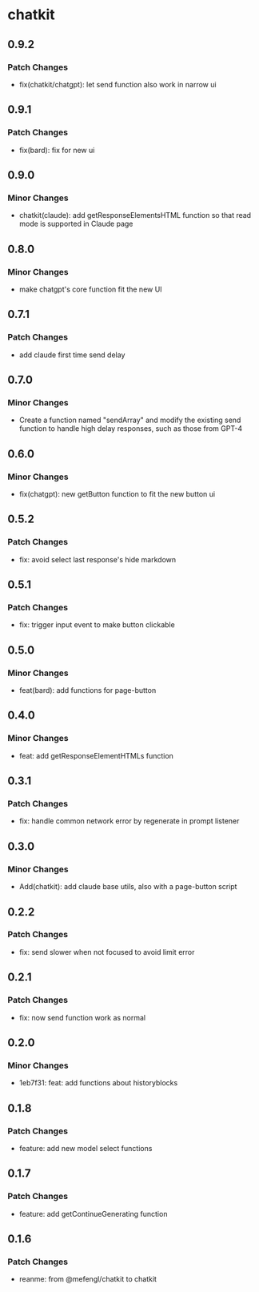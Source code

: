 # chatkit

## 0.9.2

### Patch Changes

- fix(chatkit/chatgpt): let send function also work in narrow ui

## 0.9.1

### Patch Changes

- fix(bard): fix for new ui

## 0.9.0

### Minor Changes

- chatkit(claude): add getResponseElementsHTML function so that read mode is supported in Claude page

## 0.8.0

### Minor Changes

- make chatgpt's core function fit the new UI

## 0.7.1

### Patch Changes

- add claude first time send delay

## 0.7.0

### Minor Changes

- Create a function named "sendArray" and modify the existing send function to handle high delay responses, such as those from GPT-4

## 0.6.0

### Minor Changes

- fix(chatgpt): new getButton function to fit the new button ui

## 0.5.2

### Patch Changes

- fix: avoid select last response's hide markdown

## 0.5.1

### Patch Changes

- fix: trigger input event to make button clickable

## 0.5.0

### Minor Changes

- feat(bard): add functions for page-button

## 0.4.0

### Minor Changes

- feat: add getResponseElementHTMLs function

## 0.3.1

### Patch Changes

- fix: handle common network error by regenerate in prompt listener

## 0.3.0

### Minor Changes

- Add(chatkit): add claude base utils, also with a page-button script

## 0.2.2

### Patch Changes

- fix: send slower when not focused to avoid limit error

## 0.2.1

### Patch Changes

- fix: now send function work as normal

## 0.2.0

### Minor Changes

- 1eb7f31: feat: add functions about historyblocks

## 0.1.8

### Patch Changes

- feature: add new model select functions

## 0.1.7

### Patch Changes

- feature: add getContinueGenerating function

## 0.1.6

### Patch Changes

- reanme: from @mefengl/chatkit to chatkit

